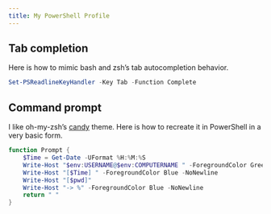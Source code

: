 ```yaml
---
title: My PowerShell Profile
---
```


## Tab completion

Here is how to mimic bash and zsh’s tab autocompletion behavior.

```powershell
Set-PSReadlineKeyHandler -Key Tab -Function Complete
```

## Command prompt

I like oh-my-zsh’s [candy](https://github.com/ohmyzsh/ohmyzsh/blob/master/themes/candy.zsh-theme) theme. Here is how to recreate it in PowerShell in a very basic form.

```powershell
function Prompt {
    $Time = Get-Date -UFormat %H:%M:%S
    Write-Host "$env:USERNAME@$env:COMPUTERNAME " -ForegroundColor Green -NoNewline
    Write-Host "[$Time] " -ForegroundColor Blue -NoNewline
    Write-Host "[$pwd]"
    Write-Host "-> %" -ForegroundColor Blue -NoNewline
    return " "
}
```